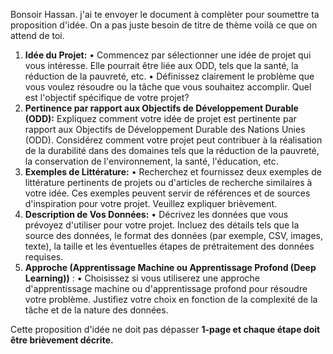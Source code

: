 Bonsoir Hassan. j'ai te envoyer le document à complèter pour soumettre ta proposition d'idée. On a pas juste besoin de titre de thème voilà ce que on attend de toi.

1. **Idée du Projet:**
•	Commencez par sélectionner une idée de projet qui vous intéresse. Elle pourrait être liée aux ODD, tels que la santé, la réduction de la pauvreté, etc.
•	Définissez clairement le problème que vous voulez résoudre ou la tâche que vous souhaitez accomplir. Quel est l'objectif spécifique de votre projet?
2. **Pertinence par rapport aux Objectifs de Développement Durable (ODD):**
Expliquez comment votre idée de projet est pertinente par rapport aux Objectifs de Développement Durable des Nations Unies (ODD). Considérez comment votre projet peut contribuer à la réalisation de la durabilité dans des domaines tels que la réduction de la pauvreté, la conservation de l'environnement, la santé, l'éducation, etc.
3. **Exemples de Littérature:**
•	Recherchez et fournissez deux exemples de littérature pertinents de projets ou d'articles de recherche similaires à votre idée. Ces exemples peuvent servir de références et de sources d'inspiration pour votre projet. Veuillez expliquer brièvement.
4. **Description de Vos Données:**
•	Décrivez les données que vous prévoyez d'utiliser pour votre projet. Incluez des détails tels que la source des données, le format des données (par exemple, CSV, images, texte), la taille et les éventuelles étapes de prétraitement des données requises.
5. **Approche (Apprentissage Machine ou Apprentissage Profond (Deep Learning))** :
•	Choisissez si vous utiliserez une approche d'apprentissage machine ou d'apprentissage profond pour résoudre votre problème. Justifiez votre choix en fonction de la complexité de la tâche et de la nature des données.

Cette proposition d'idée ne doit pas dépasser **1-page et chaque étape doit être brièvement décrite.**
